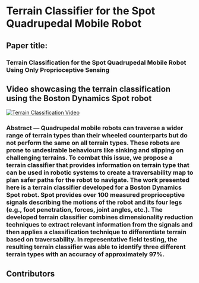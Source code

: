 # Terrain Classifier for the Spot Quadrupedal Mobile Robot

## Paper title: 
### Terrain Classification for the Spot Quadrupedal Mobile Robot Using Only Proprioceptive Sensing

## Video showcasing the terrain classification using the Boston Dynamics Spot robot
[![Terrain Classification Video](http://img.youtube.com/vi/VEtKG984fVE/0.jpg)](http://www.youtube.com/watch?v=VEtKG984fVE)


### Abstract — Quadrupedal mobile robots can traverse a wider range of terrain types than their wheeled counterparts but do not perform the same on all terrain types. These robots are prone to undesirable behaviours like sinking and slipping on challenging terrains. To combat this issue, we propose a terrain classifier that provides information on terrain type that can be used in robotic systems to create a traversability map to plan safer paths for the robot to navigate. The work presented here is a terrain classifier developed for a Boston Dynamics Spot robot. Spot provides over 100 measured proprioceptive signals describing the motions of the robot and its four legs (e.g., foot penetration, forces, joint angles, etc.). The developed terrain classifier combines dimensionality reduction techniques to extract relevant information from the signals and then applies a classification technique to differentiate terrain based on traversability. In representative field testing, the resulting terrain classifier was able to identify three different terrain types with an accuracy of approximately 97%.

## Contributors
